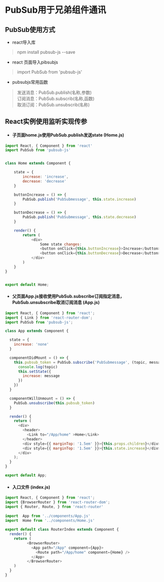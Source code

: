 # PubSub用于兄弟组件通讯

## PubSub使用方式  

+ react导入库  
> npm install pubsub-js --save  

+ react 页面导入pibsubjs
> import PubSub from 'pubsub-js'

+ pubsubjs常用函数
> 发送消息：PubSub.publish(名称,参数)  
> 订阅消息：PubSub.subscrib(名称,函数)  
> 取消订阅：PubSub.unsubscrib(名称)

## React实例使用监听实现传参

+ #### 子页面home.js使用PubSub.publish发送state  (Home.js)
```javascript
import React, { Component } from 'react'
import PubSub from 'pubsub-js'


class Home extends Component {

    state = {
        increase: 'increase',
        decrease: 'decrease'
    }

    buttonIncrease = () => {
        PubSub.publish('PubSubmessage', this.state.increase)
    }

    buttonDecrease = () => {
        PubSub.publish('PubSubmessage', this.state.decrease)
    }

    render() {
        return (
            <div>
                Some state changes:
                <button onClick={this.buttonIncrease}>Increase</button>
                <button onClick={this.buttonDecrease}>Decrease</button>
            </div>
        )
    }
}


export default Home;
```

+ #### 父页面App.js接收使用PubSub.subscribe订阅指定消息，PubSub.unsubscribe取消订阅消息 (App.js) 


```javascript
import React, { Component } from 'react';
import { Link } from 'react-router-dom';
import PubSub from 'pubsub-js';

class App extends Component {

  state = {
    increase: 'none'
  }

  componentDidMount = () => {
    this.pubsub_token = PubSub.subscribe('PubSubmessage', (topic, message) =>{
      console.log(topic)
      this.setState({
        increase: message
      })
    })
  }

  componentWillUnmount = () => {
    PubSub.unsubscribe(this.pubsub_token)
  }

  render() {
    return (
      <div>
        <header>
          <Link to="/App/home" >Home</Link>
        </header>
        <div style={{ marginTop: '1.5em' }}>{this.props.children}</div>
        <div style={{ marginTop: '1.5em' }}>{this.state.increase}</div>
      </div>
    );
  }
}

export default App;

```

+ #### 入口文件 (index.js)
```javascript
import React, { Component } from 'react';  
import {BrowserRouter } from 'react-router-dom';  
import { Router, Route, } from 'react-router'  
  
import  App from '../components/App.js'  
import  Home from '../components/Home.js'  
  
export default class RouterIndex extends Component {  
  render() {  
    return (   
          <BrowserRouter>  
            <App path="/App" component={App}>  
              <Route path="/App/home" component={Home} />  
            </App>  
          </BrowserRouter>  
    )  
  }  
} 
```